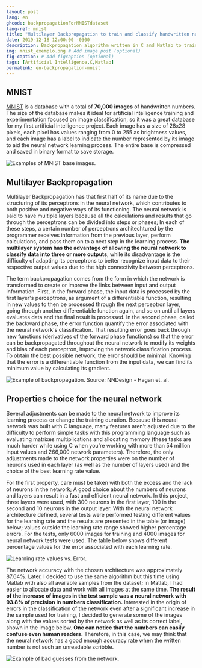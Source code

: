 ```yaml
---
layout: post
lang: en
ghcode: backpropagationForMNISTdataset
lang-ref: mnist
title: "Multilayer Backpropagation to train and classify handwritten numbers (MNIST)"
date: 2019-12-18 12:00:00 -0300
description: Backpropagation algorithm written in C and Matlab to train and classify handwritten numbers (0-9) from MNIST dataset.
img: mnist_exemplo.png # Add image post (optional)
fig-caption: # Add figcaption (optional)
tags: [Artificial Intelligence,C,Matlab]
permalink: en-backpropagation-mnist
---
```

## MNIST
[MNIST](http://yann.lecun.com/exdb/mnist/) is a database with a total of **70,000 images** of handwritten numbers. The size of the database makes it ideal for artificial intelligence training and experimentation focused on image classification, so it was a great database for my first artificial intelligence project. Each image has a size of 28x28 pixels, each pixel has values ​​ranging from 0 to 255 as brightness values, and each image has a label to indicate the number represented by its image to aid the neural network learning process. The entire base is compressed and saved in binary format to save storage.

![Examples of MNIST base images.]({{site.baseurl}}/assets/img/mnist_sample.gif)

## Multilayer Backpropagation
Multilayer Backpropagation has that first half of its name due to the structuring of its perceptrons in the neural network, which contributes to both positive and negative ways of its functioning. The neural network is said to have multiple layers because all the calculations and results that go through the perceptrons can be divided into steps or phases; In each of these steps, a certain number of perceptrons architechtured by the programmer receives information from the previous layer, perform calculations, and pass them on to a next step in the learning process. **The multilayer system has the advantage of allowing the neural network to classify data into three or more outputs**, while its disadvantage is the difficulty of adapting its perceptrons to better recognize input data to their respective output values ​​due to the high connectivity between perceptrons.

The term backpropagation comes from the form in which the network is transformed to create or improve the links between input and output information. First, in the forward phase, the input data is processed by the first layer's perceptrons, as argument of a differentiable function, resulting in new values to then be processed through the next perceptron layer, going through another differentiable function again, and so on until all layers evaluates data and the final result is processed. In the second phase, called the backward phase, the error function quantify the error associated with the neural network's classification. That resulting error goes back through new functions (derivatives of the forward phase functions) so that the error can be backpropagated throughout the neural network to modify its weights and bias of each perceptron, improving the network classification process. To obtain the best possible network, the error should be minimal. Knowing that the error is a differentiable function from the input data, we can find its minimum value by calculating its gradient.

![Example of backpropagation. Source: NNDesign - Hagan et. al.]({{site.baseurl}}/assets/img/mnist_backpropagationexemplo.png)

## Properties choice for the neural network
Several adjustments can be made to the neural network to improve its learning process or change the training duration. Because this neural network was built with C language, many features aren't adjusted due to the difficulty to perform simple tasks with this programming language such as evaluating matrixes multiplications and allocating memory (these tasks are much harder while using C when you're working with more than 54 million input values ​​and 266,000 network parameters). Therefore, the only adjustments made to the network properties were on the number of neurons used in each layer (as well as the number of layers used) and the choice of the best learning rate value.

For the first property, care must be taken with both the excess and the lack of neurons in the network; A good choice about the numbers of neurons and layers can result in a fast and efficient neural network. In this project, three layers were used, with 300 neurons in the first layer, 100 in the second and 10 neurons in the output layer. With the neural network architecture defined, several tests were performed testing different values ​​for the learning rate and the results are presented in the table (or image) below; values ​​outside the learning rate range showed higher percentage errors. For the tests, only 6000 images for training and 4000 images for neural network tests were used. The table below shows different percentage values ​​for the error associated with each learning rate.

![Learning rate values vs. Error.]({{site.baseurl}}/assets/img/mnist_learningrate.png)

The network accuracy with the chosen architecture was approximately 87.64%. Later, I decided to use the same algorithm but this time using Matlab with also all available samples from the dataset; in Matlab, I had easier to allocate data and work with all images at the same time. **The result of the increase of images in the test sample was a neural network with 93.8% of precision in numbers classification.** Interested in the origin of errors in the classification of the network even after a significant increase in the sample used for training, I decided to generate some of the images along with the values sorted by the network as well as its correct label, shown in the image below. **One can notice that the numbers can easily confuse even human readers.** Therefore, in this case, we may think that the neural network has a good enough accuracy rate when the written number is not such an unreadable scribble.

![Example of bad guesses from the network.]({{site.baseurl}}/assets/img/mnist_erros.png)